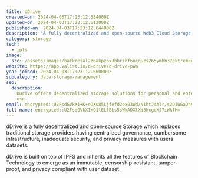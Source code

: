 ```yaml
---
title: dDrive
created-on: 2024-04-03T17:23:12.584000Z
updated-on: 2024-04-03T17:23:12.612000Z
published-on: 2024-04-03T17:23:12.644000Z
description: "A fully decentralized and open-source Web3 Cloud Storage solution."
category: storage
tech:
  - ipfs
image:
  src: /assets/images/bafkreial2z6akpzox3bbrzhf6ocguzs265ymhb37ektremkdigdexo25vu.png
website: https://app.valist.io/d-drive/d-drive-pwa
year-joined: 2024-04-03T17:23:12.660000Z
subcategory: data-storage-management
seo:
  description:
    DDrive offers decentralized storage solutions for personal and enterprise
    use.
email: encrypted::U2FsdGVkX1+K+eOXu85Ljfefd2ex03Wd/N1htJ4Alr/s2DIWGaDh9dBFa2J610id
full-name: encrypted::U2FsdGVkX1+O1lELlBLs5sWkADXtXd3hcgdXJ7iWkfM=
---
```


dDrive is a fully decentralized and open-source Storage which replaces traditional storage providers having centralized governance, cumbersome infrastructure, inadequate security, and privacy measures with users datasets.

dDrive is built on top of IPFS and inherits all the features of Blockchain Technology to emerge as an immutable, censorship-resistant, tamper-proof, and privacy compliant with user dataset.
